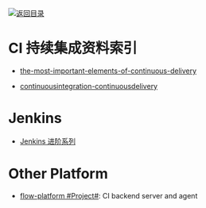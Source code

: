 [![返回目录](https://parg.co/UGo)](https://parg.co/b4z) 
 


# CI 持续集成资料索引

* [the-most-important-elements-of-continuous-delivery](https://dzone.com/articles/the-most-important-elements-of-continuous-delivery)

* [continuousintegration-continuousdelivery](http://blog.nwcadence.com/continuousintegration-continuousdelivery/)

# Jenkins

* [Jenkins 进阶系列](http://blog.csdn.net/wangmuming/article/category/2167947)

# Other Platform

* [flow-platform #Project#](https://github.com/FlowCI/flow-platform): CI backend server and agent
